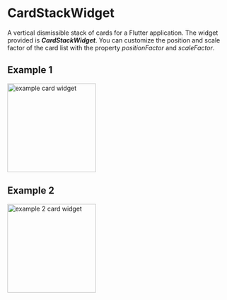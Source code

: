 # CardStackWidget

A vertical dismissible stack of cards for a Flutter application. The widget provided is 
**_CardStackWidget_**. You can customize the position and scale factor of the card list with the 
property *positionFactor* and *scaleFactor*.

## Example 1

<img src="https://github.com/federicoviceconti/card_stack_widget/blob/master/example/screenshots/example.png" alt="example card widget" width="200">

## Example 2

<img src="https://github.com/federicoviceconti/card_stack_widget/blob/master/example/screenshots/example2.png" alt="example 2 card widget" width="200">

